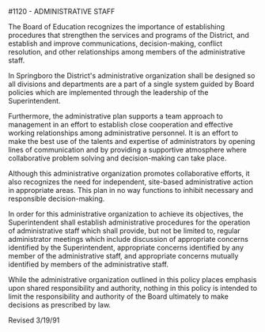 <!-- Mirrored from www.neola.com/springboro-oh/search/policies/po1120.htm by HTTrack Website Copier/3.x [XR&CO'2013][, Sun, 09 Jun 2013 18:21:06 GMT -->
#1120 - ADMINISTRATIVE STAFF
The Board of Education recognizes the importance of establishing procedures that strengthen the services and programs of the District, and establish and improve communications, decision-making, conflict resolution, and other relationships among members of the administrative staff.   
In Springboro the District's administrative organization shall be designed so all divisions and departments are a part of a single system guided by Board policies which are implemented through the leadership of the Superintendent.   
Furthermore, the administrative plan supports a team approach to management in an effort to establish close cooperation and effective working relationships among administrative personnel. It is an effort to make the best use of the talents and expertise of administrators by opening lines of communication and by providing a supportive atmosphere where collaborative problem solving and decision-making can take place.   
Although this administrative organization promotes collaborative efforts, it also recognizes the need for independent, site-based administrative action in appropriate areas. This plan in no way functions to inhibit necessary and responsible decision-making.   
In order for this administrative organization to achieve its objectives, the Superintendent shall establish administrative procedures for the operation of administrative staff which shall provide, but not be limited to, regular administrator meetings which include discussion of appropriate concerns identified by the Superintendent, appropriate concerns identified by any member of the administrative staff, and appropriate concerns mutually identified by members of the administrative staff.   
While the administrative organization outlined in this policy places emphasis upon shared responsibility and authority, nothing in this policy is intended to limit the responsibility and authority of the Board ultimately to make decisions as prescribed by law.   
Revised 3/19/91   
</BODY>
